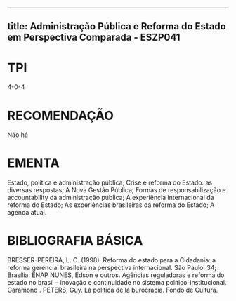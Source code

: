 
---
title: Administração Pública e Reforma do Estado em Perspectiva Comparada - ESZP041 
---

# TPI

4-0-4

# RECOMENDAÇÃO

Não há

# EMENTA

Estado, política e administração pública; Crise e reforma do Estado: as diversas respostas; A Nova Gestão Pública; Formas de responsabilização e accountability da administração pública; A experiência internacional da reforma do Estado; As experiências brasileiras da reforma do Estado; A agenda atual.

# BIBLIOGRAFIA BÁSICA

BRESSER-PEREIRA, L. C. (1998). Reforma do estado para a Cidadania: a reforma gerencial brasileira na perspectiva internacional. São Paulo: 34; Brasília: ENAP
NUNES, Edson e outros. Agências reguladoras e reforma do estado no brasil – inovação e continuidade no sistema político-institucional. Garamond .
PETERS, Guy. La política de la burocracia. Fondo de Cultura.
        